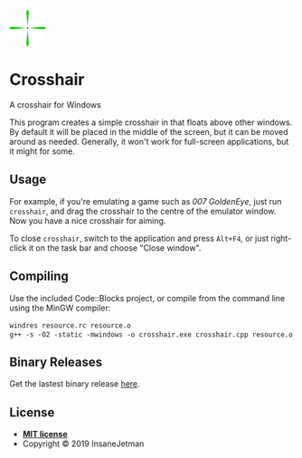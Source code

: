 ![Crosshair](https://raw.githubusercontent.com/InsaneJetman/crosshair/master/img/cross64.png)

# Crosshair
A crosshair for Windows

This program creates a simple crosshair in that floats above other windows.
By default it will be placed in the middle of the screen, but it can be moved around as needed.
Generally, it won't work for full-screen applications, but it might for some.

## Usage

For example, if you're emulating a game such as *007 GoldenEye*,
just run `crosshair`, and drag the crosshair to the centre of the emulator window.
Now you have a nice crosshair for aiming.

To close `crosshair`, switch to the application and press `Alt+F4`, or just right-click it on the task bar and choose "Close window".

## Compiling

Use the included Code::Blocks project, or compile from the command line using the MinGW compiler:

    windres resource.rc resource.o
    g++ -s -O2 -static -mwindows -o crosshair.exe crosshair.cpp resource.o

## Binary Releases

Get the lastest binary release [here](https://github.com/InsaneJetman/crosshair/releases/latest).

## License

- **[MIT license](http://opensource.org/licenses/mit-license.php)**
- Copyright © 2019 InsaneJetman
